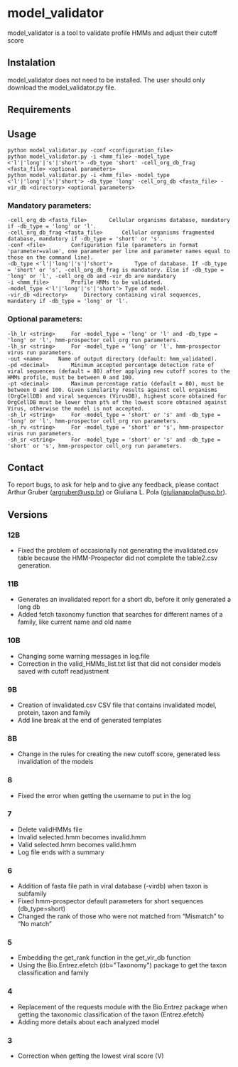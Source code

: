# model_validator
model_validator is a tool to validate profile HMMs and adjust their cutoff score

##   Instalation
model_validator does not need to be installed. The user should only download the model_validator.py file.

## Requirements

## Usage
```
python model_validator.py -conf <configuration_file>
python model_validator.py -i <hmm_file> -model_type <'l'|'long'|'s'|'short'> -db_type 'short' -cell_org_db_frag <fasta_file> <optional parameters>
python model_validator.py -i <hmm_file> -model_type <'l'|'long'|'s'|'short'> -db_type 'long' -cell_org_db <fasta_file> -vir_db <directory> <optional parameters>
```
### Mandatory parameters:
```
-cell_org_db <fasta_file>	 	Cellular organisms database, mandatory if -db_type = 'long' or 'l'.
-cell_org_db_frag <fasta_file>	 	Cellular organisms fragmented database, mandatory if -db_type = 'short' or 's'.
-conf <file>	 	Configuration file (parameters in format 'parameter=value', one parameter per line and parameter names equal to those on the command line).
-db_type <'l'|'long'|'s'|'short'>	 	Type of database. If -db_type = 'short' or 's', -cell_org_db_frag is mandatory. Else if -db_type = 'long' or 'l', -cell_org_db and -vir_db are mandatory
-i <hmm_file>	 	Profile HMMs to be validated.
-model_type <'l'|'long'|'s'|'short'> Type of model.
-vir_db <directory>	 	Directory containing viral sequences, mandatory if -db_type = 'long' or 'l'.
```

### Optional parameters:
```
-lh_lr <string>	 	For -model_type = 'long' or 'l' and -db_type = 'long' or 'l', hmm-prospector cell_org run parameters.
-lh_sr <string>	 	For -model_type = 'long' or 'l', hmm-prospector virus run parameters.
-out <name>	 	Name of output directory (default: hmm_validated).
-pd <decimal>	 	Minimum accepted percentage detection rate of viral sequences (default = 80) after applying new cutoff scores to the HMMs profile, must be between 0 and 100.
-pt <decimal>	 	Maximum percentage ratio (default = 80), must be between 0 and 100. Given similarity results against cell organisms (OrgCellDB) and viral sequences (VirusDB), highest score obtained for OrgCellDB must be lower than pt% of the lowest score obtained against Virus, otherwise the model is not accepted.
-sh_lr <string>	 	For -model_type = 'short' or 's' and -db_type = 'long' or 'l', hmm-prospector cell_org run parameters.
-sh_rv <string>	 	For -model_type = 'short' or 's', hmm-prospector virus run parameters.
-sh_sr <string>	 	For -model_type = 'short' or 's' and -db_type = 'short' or 's', hmm-prospector cell_org run parameters.
``` 

## Contact
To report bugs, to ask for help and to give any feedback, please contact Arthur Gruber (argruber@usp.br) or Giuliana L. Pola (giulianapola@usp.br).

## Versions
### 12B
- Fixed the problem of occasionally not generating the invalidated.csv table because the HMM-Prospector did not complete the table2.csv generation.

### 11B
- Generates an invalidated report for a short db, before it only generated a long db
- Added fetch taxonomy function that searches for different names of a family, like current name and old name

### 10B
- Changing some warning messages in log.file
- Correction in the valid_HMMs_list.txt list that did not consider models saved with cutoff readjustment

### 9B
- Creation of invalidated.csv CSV file that contains invalidated model, protein, taxon and family
- Add line break at the end of generated templates

### 8B
- Change in the rules for creating the new cutoff score, generated less invalidation of the models

### 8
- Fixed the error when getting the username to put in the log

### 7
- Delete validHMMs file
- Invalid selected.hmm becomes invalid.hmm
- Valid selected.hmm becomes valid.hmm
- Log file ends with a summary

### 6
- Addition of fasta file path in viral database (-virdb) when taxon is subfamily
- Fixed hmm-prospector default parameters for short sequences (db_type=short)
- Changed the rank of those who were not matched from “Mismatch” to “No match”

### 5
- Embedding the get_rank function in the get_vir_db function
- Using the Bio.Entrez.efetch (db="Taxonomy") package to get the taxon classification and family

### 4
- Replacement of the requests module with the Bio.Entrez package when getting the taxonomic classification of the taxon (Entrez.efetch)
- Adding more details about each analyzed model

### 3
- Correction when getting the lowest viral score (V) 